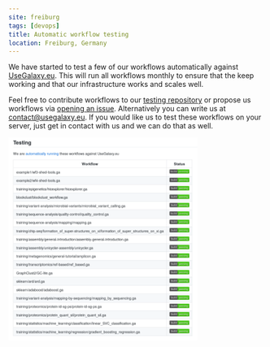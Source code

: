 ```yaml
---
site: freiburg
tags: [devops]
title: Automatic workflow testing
location: Freiburg, Germany
---
```


We have started to test a few of our workflows automatically against [UseGalaxy.eu](https://usegalaxy.eu).
This will run all workflows monthly to ensure that the keep working and that our infrastructure works and scales well.

Feel free to contribute workflows to our [testing repository](https://github.com/usegalaxy-eu/workflow-testing) or
propose us workflows via [opening an issue](https://github.com/usegalaxy-eu/workflow-testing/issues/new). Alternatively you can write us at [contact@usegalaxy.eu](mailto:contact@usegalaxy.eu). If you would like us to test these workflows on your server, just get in contact with us and we can do that as well.


<a href="https://github.com/usegalaxy-eu/workflow-testing"><img src="/assets/media/workflow_testing.png" height="400px" alt="List of workflows under testing" /></a>

